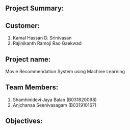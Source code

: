 ## **Project Summary:**

## **Customer:** 
1. Kamal Hassan D. Srinivasan
2. Rajinikanth Ramoji Rao Gaekwad

## **Project name:** 
Movie Recommendation System using Machine Learning

## **Team Members:**

1. Shamhinidevi Jaya Balan (B031820098)
2. Anjchanaa Seenivasagam  (B031910167)

## **Objectives:**

